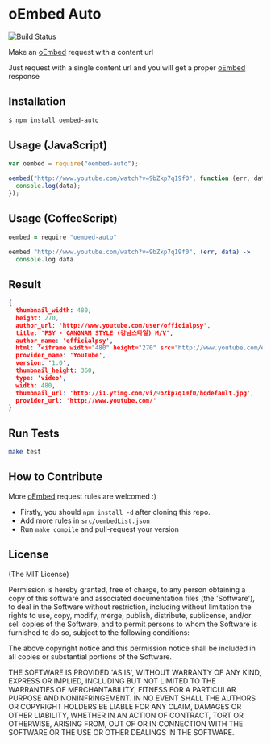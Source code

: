 # oEmbed Auto

[![Build Status](https://secure.travis-ci.org/inspiredjw/oembed-auto.png)](http://travis-ci.org/inspiredjw/oembed-auto)

Make an [oEmbed][0] request with a content url

Just request with a single content url and you will get a proper [oEmbed][0] response

## Installation
```bash
$ npm install oembed-auto
```

## Usage (JavaScript)
```javascript
var oembed = require("oembed-auto");

oembed("http://www.youtube.com/watch?v=9bZkp7q19f0", function (err, data) {
  console.log(data);
});
```

## Usage (CoffeeScript)
```coffeescript
oembed = require "oembed-auto"

oembed "http://www.youtube.com/watch?v=9bZkp7q19f0", (err, data) ->
  console.log data
```

## Result
```JSON
{
  thumbnail_width: 480,
  height: 270,
  author_url: 'http://www.youtube.com/user/officialpsy',
  title: 'PSY - GANGNAM STYLE (강남스타일) M/V',
  author_name: 'officialpsy',
  html: '<iframe width="480" height="270" src="http://www.youtube.com/embed/9bZkp7q19f0?feature=oembed" frameborder="0" allowfullscreen></iframe>',
  provider_name: 'YouTube',
  version: '1.0',
  thumbnail_height: 360,
  type: 'video',
  width: 480,
  thumbnail_url: 'http://i1.ytimg.com/vi/9bZkp7q19f0/hqdefault.jpg',
  provider_url: 'http://www.youtube.com/'
}
```

## Run Tests
```bash
make test
```

## How to Contribute
More [oEmbed][0] request rules are welcomed :)

- Firstly, you should `npm install -d` after cloning this repo.
- Add more rules in `src/oembedList.json`
- Run `make compile` and pull-request your version

## License

(The MIT License)

Permission is hereby granted, free of charge, to any person obtaining
a copy of this software and associated documentation files (the
'Software'), to deal in the Software without restriction, including
without limitation the rights to use, copy, modify, merge, publish,
distribute, sublicense, and/or sell copies of the Software, and to
permit persons to whom the Software is furnished to do so, subject to
the following conditions:

The above copyright notice and this permission notice shall be
included in all copies or substantial portions of the Software.

THE SOFTWARE IS PROVIDED 'AS IS', WITHOUT WARRANTY OF ANY KIND,
EXPRESS OR IMPLIED, INCLUDING BUT NOT LIMITED TO THE WARRANTIES OF
MERCHANTABILITY, FITNESS FOR A PARTICULAR PURPOSE AND NONINFRINGEMENT.
IN NO EVENT SHALL THE AUTHORS OR COPYRIGHT HOLDERS BE LIABLE FOR ANY
CLAIM, DAMAGES OR OTHER LIABILITY, WHETHER IN AN ACTION OF CONTRACT,
TORT OR OTHERWISE, ARISING FROM, OUT OF OR IN CONNECTION WITH THE
SOFTWARE OR THE USE OR OTHER DEALINGS IN THE SOFTWARE.

[0]: http://oembed.com